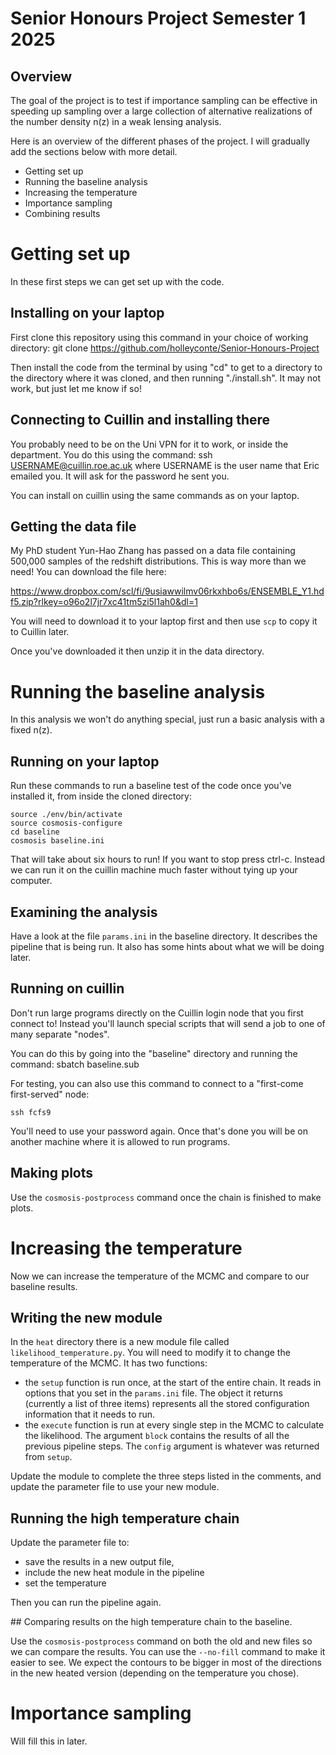 # Senior Honours Project Semester 1 2025

## Overview

The goal of the project is to test if importance sampling can be effective in speeding up sampling over a large collection of alternative realizations of the number density n(z) in a weak lensing analysis.

Here is an overview of the different phases of the project. I will gradually add the sections below with more detail.

- Getting set up
- Running the baseline analysis
- Increasing the temperature
- Importance sampling
- Combining results

# Getting set up

In these first steps we can get set up with the code.

## Installing on your laptop

First clone this repository using this command in your choice of working directory:
    git clone https://github.com/holleyconte/Senior-Honours-Project

Then install the code from the terminal by using "cd" to get to a directory to the directory where it was cloned, and then running "./install.sh". It may not work, but just let me know if so! 

## Connecting to Cuillin and installing there

You probably need to be on the Uni VPN for it to work, or inside the department. You do this using the command:
    ssh USERNAME@cuillin.roe.ac.uk
where USERNAME is the user name that Eric emailed you. It will ask for the password he sent you.

You can install on cuillin using the same commands as on your laptop.

## Getting the data file

My PhD student Yun-Hao Zhang has passed on a data file containing  500,000 samples of the redshift distributions. This is way more than we need! You can download the file here:

https://www.dropbox.com/scl/fi/9usiawwilmv06rkxhbo6s/ENSEMBLE_Y1.hdf5.zip?rlkey=o96o2l7jr7xc41tm5zi5l1ah0&dl=1

You will need to download it to your laptop first and then use `scp` to copy it to Cuillin later.

Once you've downloaded it then unzip it in the data directory.



# Running the baseline analysis

In this analysis we won't do anything special, just run a basic analysis with a fixed n(z).

## Running on your laptop

Run these commands to run a baseline test of the code once you've installed it, from inside the cloned directory:

    source ./env/bin/activate
    source cosmosis-configure
    cd baseline
    cosmosis baseline.ini

That will take about six hours to run! If you want to stop press ctrl-c. Instead we can run it on the cuillin machine much faster without tying up your computer.

## Examining the analysis

Have a look at the file `params.ini` in the baseline directory. It describes the pipeline that is being run. It also has some hints about what we will be doing later.


## Running on cuillin

Don't run large programs directly on the Cuillin login node that you first connect to!  Instead you'll launch special scripts that will send a job to one of many separate "nodes".

You can do this by going into the "baseline" directory and running the command:
    sbatch baseline.sub

For testing, you can also use this command to connect to a "first-come first-served" node:

    ssh fcfs9

You'll need to use your password again. Once that's done you will be on another machine where it is allowed to run programs.

## Making plots

Use the `cosmosis-postprocess` command once the chain is finished to make plots.

# Increasing the temperature

Now we can increase the temperature of the MCMC and compare to our baseline results.

## Writing the new module

In the `heat` directory there is a new module file called `likelihood_temperature.py`. You will need to modify it to change the temperature of the MCMC. It has two functions:

- the `setup` function is run once, at the start of the entire chain. It reads in options that you set in the `params.ini` file. The object it returns (currently a list of three items) represents all the stored configuration information that it needs to run.
- the `execute` function is run at every single step in the MCMC to calculate the likelihood. The argument `block` contains the results of all the previous pipeline steps. The `config` argument is whatever was returned from `setup`.

Update the module to complete the three steps listed in the comments, and update the parameter file to use your new module.

## Running the high temperature chain

Update the parameter file to:
- save the results in a new output file, 
- include the new heat module in the pipeline
- set the temperature

Then you can run the pipeline again.

## Comparing results on the high temperature chain to the baseline.

Use the `cosmosis-postprocess` command on both the old and new files so we can compare the results.  You can use the `--no-fill` command to make it easier to see.  We expect the contours to be bigger in most of the directions in the new heated version (depending on the temperature you chose).

# Importance sampling

Will fill this in later.

